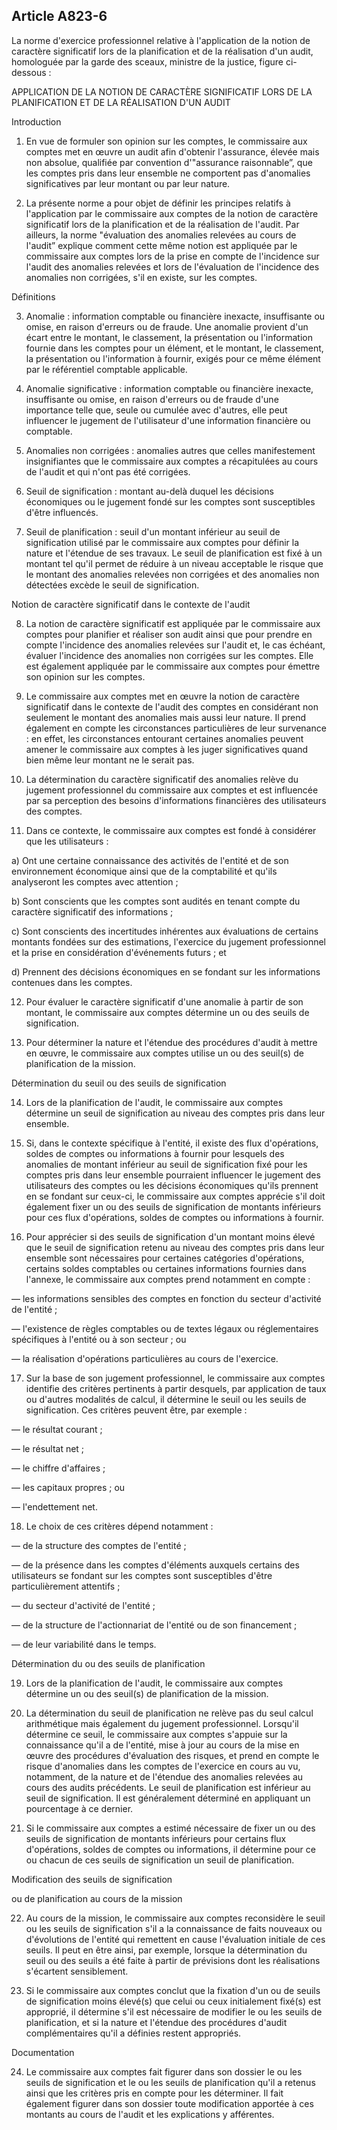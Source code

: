 Article A823-6
----
La norme d'exercice professionnel relative à l'application de la notion de
caractère significatif lors de la planification et de la réalisation d'un audit,
homologuée par la garde des sceaux, ministre de la justice, figure ci-dessous :

APPLICATION DE LA NOTION DE CARACTÈRE SIGNIFICATIF LORS DE LA PLANIFICATION ET
DE LA RÉALISATION D'UN AUDIT


Introduction

1. En vue de formuler son opinion sur les comptes, le commissaire aux comptes
met en œuvre un audit afin d'obtenir l'assurance, élevée mais non absolue,
qualifiée par convention d'"assurance raisonnable”, que les comptes pris dans
leur ensemble ne comportent pas d'anomalies significatives par leur montant ou
par leur nature.

2. La présente norme a pour objet de définir les principes relatifs à
l'application par le commissaire aux comptes de la notion de caractère
significatif lors de la planification et de la réalisation de l'audit. Par
ailleurs, la norme "évaluation des anomalies relevées au cours de l'audit”
explique comment cette même notion est appliquée par le commissaire aux comptes
lors de la prise en compte de l'incidence sur l'audit des anomalies relevées et
lors de l'évaluation de l'incidence des anomalies non corrigées, s'il en existe,
sur les comptes.


Définitions

3. Anomalie : information comptable ou financière inexacte, insuffisante ou
omise, en raison d'erreurs ou de fraude. Une anomalie provient d'un écart entre
le montant, le classement, la présentation ou l'information fournie dans les
comptes pour un élément, et le montant, le classement, la présentation ou
l'information à fournir, exigés pour ce même élément par le référentiel
comptable applicable.

4. Anomalie significative : information comptable ou financière inexacte,
insuffisante ou omise, en raison d'erreurs ou de fraude d'une importance telle
que, seule ou cumulée avec d'autres, elle peut influencer le jugement de
l'utilisateur d'une information financière ou comptable.

5. Anomalies non corrigées : anomalies autres que celles manifestement
insignifiantes que le commissaire aux comptes a récapitulées au cours de l'audit
et qui n'ont pas été corrigées.

6. Seuil de signification : montant au-delà duquel les décisions économiques ou
le jugement fondé sur les comptes sont susceptibles d'être influencés.

7. Seuil de planification : seuil d'un montant inférieur au seuil de
signification utilisé par le commissaire aux comptes pour définir la nature et
l'étendue de ses travaux. Le seuil de planification est fixé à un montant tel
qu'il permet de réduire à un niveau acceptable le risque que le montant des
anomalies relevées non corrigées et des anomalies non détectées excède le seuil
de signification.

Notion de caractère significatif dans le contexte de l'audit

8. La notion de caractère significatif est appliquée par le commissaire aux
comptes pour planifier et réaliser son audit ainsi que pour prendre en compte
l'incidence des anomalies relevées sur l'audit et, le cas échéant, évaluer
l'incidence des anomalies non corrigées sur les comptes. Elle est également
appliquée par le commissaire aux comptes pour émettre son opinion sur les
comptes.

9. Le commissaire aux comptes met en œuvre la notion de caractère significatif
dans le contexte de l'audit des comptes en considérant non seulement le montant
des anomalies mais aussi leur nature. Il prend également en compte les
circonstances particulières de leur survenance : en effet, les circonstances
entourant certaines anomalies peuvent amener le commissaire aux comptes à les
juger significatives quand bien même leur montant ne le serait pas.

10. La détermination du caractère significatif des anomalies relève du jugement
professionnel du commissaire aux comptes et est influencée par sa perception des
besoins d'informations financières des utilisateurs des comptes.

11. Dans ce contexte, le commissaire aux comptes est fondé à considérer que les
utilisateurs :

a) Ont une certaine connaissance des activités de l'entité et de son
environnement économique ainsi que de la comptabilité et qu'ils analyseront les
comptes avec attention ;

b) Sont conscients que les comptes sont audités en tenant compte du caractère
significatif des informations ;

c) Sont conscients des incertitudes inhérentes aux évaluations de certains
montants fondées sur des estimations, l'exercice du jugement professionnel et la
prise en considération d'événements futurs ; et

d) Prennent des décisions économiques en se fondant sur les informations
contenues dans les comptes.

12. Pour évaluer le caractère significatif d'une anomalie à partir de son
montant, le commissaire aux comptes détermine un ou des seuils de signification.

13. Pour déterminer la nature et l'étendue des procédures d'audit à mettre en
œuvre, le commissaire aux comptes utilise un ou des seuil(s) de planification de
la mission.


Détermination du seuil ou des seuils de signification

14. Lors de la planification de l'audit, le commissaire aux comptes détermine un
seuil de signification au niveau des comptes pris dans leur ensemble.

15. Si, dans le contexte spécifique à l'entité, il existe des flux d'opérations,
soldes de comptes ou informations à fournir pour lesquels des anomalies de
montant inférieur au seuil de signification fixé pour les comptes pris dans leur
ensemble pourraient influencer le jugement des utilisateurs des comptes ou les
décisions économiques qu'ils prennent en se fondant sur ceux-ci, le commissaire
aux comptes apprécie s'il doit également fixer un ou des seuils de signification
de montants inférieurs pour ces flux d'opérations, soldes de comptes ou
informations à fournir.

16. Pour apprécier si des seuils de signification d'un montant moins élevé que
le seuil de signification retenu au niveau des comptes pris dans leur ensemble
sont nécessaires pour certaines catégories d'opérations, certains soldes
comptables ou certaines informations fournies dans l'annexe, le commissaire aux
comptes prend notamment en compte :

― les informations sensibles des comptes en fonction du secteur d'activité de
l'entité ;

― l'existence de règles comptables ou de textes légaux ou réglementaires
spécifiques à l'entité ou à son secteur ; ou

― la réalisation d'opérations particulières au cours de l'exercice.

17. Sur la base de son jugement professionnel, le commissaire aux comptes
identifie des critères pertinents à partir desquels, par application de taux ou
d'autres modalités de calcul, il détermine le seuil ou les seuils de
signification. Ces critères peuvent être, par exemple :

― le résultat courant ;

― le résultat net ;

― le chiffre d'affaires ;

― les capitaux propres ; ou

― l'endettement net.

18. Le choix de ces critères dépend notamment :

― de la structure des comptes de l'entité ;

― de la présence dans les comptes d'éléments auxquels certains des utilisateurs
se fondant sur les comptes sont susceptibles d'être particulièrement attentifs ;

― du secteur d'activité de l'entité ;

― de la structure de l'actionnariat de l'entité ou de son financement ;

― de leur variabilité dans le temps.


Détermination du ou des seuils de planification

19. Lors de la planification de l'audit, le commissaire aux comptes détermine un
ou des seuil(s) de planification de la mission.

20. La détermination du seuil de planification ne relève pas du seul calcul
arithmétique mais également du jugement professionnel. Lorsqu'il détermine ce
seuil, le commissaire aux comptes s'appuie sur la connaissance qu'il a de
l'entité, mise à jour au cours de la mise en œuvre des procédures d'évaluation
des risques, et prend en compte le risque d'anomalies dans les comptes de
l'exercice en cours au vu, notamment, de la nature et de l'étendue des anomalies
relevées au cours des audits précédents. Le seuil de planification est inférieur
au seuil de signification. Il est généralement déterminé en appliquant un
pourcentage à ce dernier.

21. Si le commissaire aux comptes a estimé nécessaire de fixer un ou des seuils
de signification de montants inférieurs pour certains flux d'opérations, soldes
de comptes ou informations, il détermine pour ce ou chacun de ces seuils de
signification un seuil de planification.


Modification des seuils de signification

ou de planification au cours de la mission

22. Au cours de la mission, le commissaire aux comptes reconsidère le seuil ou
les seuils de signification s'il a la connaissance de faits nouveaux ou
d'évolutions de l'entité qui remettent en cause l'évaluation initiale de ces
seuils. Il peut en être ainsi, par exemple, lorsque la détermination du seuil ou
des seuils a été faite à partir de prévisions dont les réalisations s'écartent
sensiblement.

23. Si le commissaire aux comptes conclut que la fixation d'un ou de seuils de
signification moins élevé(s) que celui ou ceux initialement fixé(s) est
approprié, il détermine s'il est nécessaire de modifier le ou les seuils de
planification, et si la nature et l'étendue des procédures d'audit
complémentaires qu'il a définies restent appropriés.


Documentation

24. Le commissaire aux comptes fait figurer dans son dossier le ou les seuils de
signification et le ou les seuils de planification qu'il a retenus ainsi que les
critères pris en compte pour les déterminer. Il fait également figurer dans son
dossier toute modification apportée à ces montants au cours de l'audit et les
explications y afférentes.
